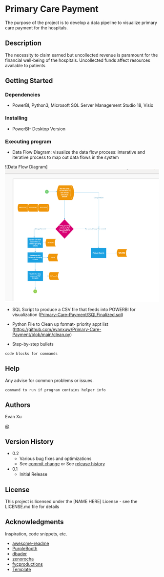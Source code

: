 # Primary Care Payment 

The purpose of the project is to develop a data pipeline to visualize primary care payment for the hospitals. 

## Description

The necessity to claim earned but uncollected revenue is paramount for the financial well-being of the hospitals. Uncollected funds affect resources available to patients

## Getting Started

### Dependencies

* PowerBI, Python3, Microsoft SQL Server Management Studio 18, Visio 

### Installing

* PowerBI- Desktop Version 


### Executing program

* Data Flow Diagram: visualize the data flow process: interative and iterative process to map out data flows in the system 

![Data Flow Diagram]<img src='dataflowdiagram.PNG'>

* SQL Script to produce a CSV file that feeds into POWERBI for visualization ([Primary-Care-Payment/SQLFinalized.sql](https://github.com/evanxuw/Primary-Care-Payment/blob/main/SQLFinalized.sql))

* Python File to Clean up format- priority appt list (https://github.com/evanxuw/Primary-Care-Payment/blob/main/clean.py)


* Step-by-step bullets
```
code blocks for commands
```

## Help

Any advise for common problems or issues.
```
command to run if program contains helper info
```

## Authors

Evan Xu

[@](https://twitter.com/)

## Version History

* 0.2
    * Various bug fixes and optimizations
    * See [commit change]() or See [release history]()
* 0.1
    * Initial Release

## License

This project is licensed under the [NAME HERE] License - see the LICENSE.md file for details

## Acknowledgments

Inspiration, code snippets, etc.
* [awesome-readme](https://github.com/matiassingers/awesome-readme)
* [PurpleBooth](https://gist.github.com/PurpleBooth/109311bb0361f32d87a2)
* [dbader](https://github.com/dbader/readme-template)
* [zenorocha](https://gist.github.com/zenorocha/4526327)
* [fvcproductions](https://gist.github.com/fvcproductions/1bfc2d4aecb01a834b46)
* [Template](https://gist.githubusercontent.com/DomPizzie/7a5ff55ffa9081f2de27c315f5018afc/raw/d59043abbb123089ad6602aba571121b71d91d7f/README-Template.md)
